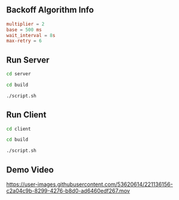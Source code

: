 ## Backoff Algorithm Info
```conf
multiplier = 2
base = 500 ms
wait_interval = 8s
max-retry = 6
```

## Run Server
```sh
cd server

cd build

./script.sh
```

## Run Client
```sh
cd client

cd build

./script.sh
```

## Demo Video






https://user-images.githubusercontent.com/53620614/221136156-c2a04c9b-8299-4276-b8d0-ad6460edf267.mov

